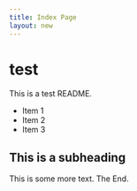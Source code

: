 ```yaml
---
title: Index Page
layout: new
---
```


test
====

This is a test README.

* Item 1
* Item 2
* Item 3

This is a subheading
--------------------

This is some more text. The End.
